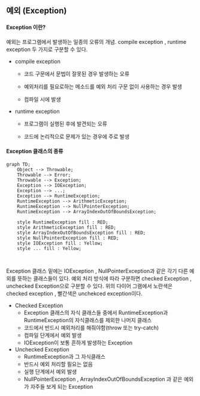 ## 예외 (Exception)

#### Exception 이란?

예외는 프로그램에서 발생하는 일종의 오류의 개념. compile exception , runtime exception 두 가지로 구분할 수 있다.

- compile exception 

  - 코드 구문에서 문법이 잘못된 경우 발생하는 오류

  - 예외처리를 필요로하는 메소드를 예외 처리 구문 없이 사용하는 경우 발생

  - 컴파일 시에 발생

    

- runtime exception

  - 프로그램이 실행된 후에 발견되는 오류

  - 코드에 논리적으로 문제가 있는 경우에 주로 발생 

    



#### Exception 클래스의 종류

```mermaid
graph TD;
	Object --> Throwable;
	Throwable --> Error;
	Throwable --> Exception;
	Exception --> IOException;
	Exception --> ...;
	Exception --> RuntimeException;
	RuntimeException --> ArithmeticException;
	RuntimeException --> NullPointerException;
	RuntimeException --> ArrayIndexOutOfBoundsException;
	
	style RuntimeException fill : RED;
	style ArithmeticException fill : RED;
	style ArrayIndexOutOfBoundsException fill : RED;
	style NullPointerException fill : RED;
	style IOException fill : Yellow;
	style ... fill : Yellow;
	
	
```

Exception 클래스 밑에는  IOException , NullPointerException과 같은 각기 다른 예외를 뜻하는 클래스들이 있다. 예외 처리 방식에 따라 구분하면 checked Exception , unchecked Exception으로 구분할 수 있다. 위의 다이어 그램에서 노란색은 checked exception , 빨간색은 unchekced exception이다.

- Checked Exception
  - Exception 클래스의 자식 클래스들 중에서 RuntimeException과 RuntimeException의 자식클래스를 제외한 나머지 클래스
  - 코드에서 반드시 예외처리를 해줘야함(throw 또는 try-catch)
  - 컴파일 단계에서 예외 발생
  - IOException이 보통 흔하게 발생하는 Exception
- Unchecked Exception
  - RuntimeException과 그 자식클래스
  - 반드시 예외 처리할 필요는 없음
  - 실행 단계에서 예외 발생
  - NullPointerException , ArrayIndexOutOfBoundsException 과 같은 예외가 자주들 보게 되는 Exception





<script src="">











> Reference 
>
> - http://tcpschool.com/java/java_exception_class